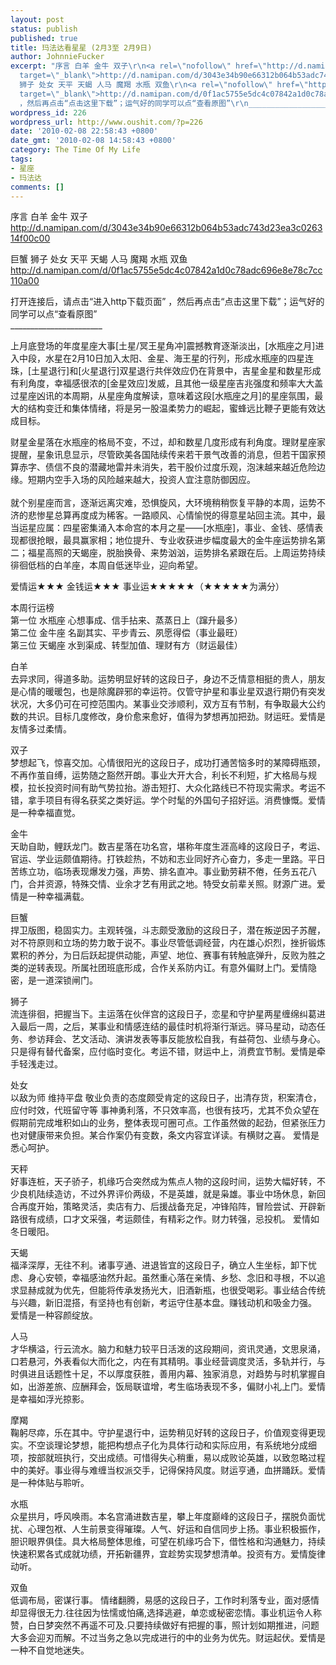 ```yaml
---
layout: post
status: publish
published: true
title: 玛法达看星星 (2月3至 2月9日)
author: JohnnieFucker
excerpt: "序言 白羊 金牛 双子\r\n<a rel=\"nofollow\" href=\"http://d.namipan.com/d/3043e34b90e66312b064b53adc743d23ea3c026314f00c00\"
  target=\"_blank\">http://d.namipan.com/d/3043e34b90e66312b064b53adc743d23ea3c026314f00c00</a>\r\n\r\n巨蟹
  狮子 处女 天平 天蝎 人马 魔羯 水瓶 双鱼\r\n<a rel=\"nofollow\" href=\"http://d.namipan.com/d/0f1ac5755e5dc4c07842a1d0c78adc696e8e78c7cc110a00\"
  target=\"_blank\">http://d.namipan.com/d/0f1ac5755e5dc4c07842a1d0c78adc696e8e78c7cc110a00</a>\r\n\r\n打开连接后，请点击“进入http下载页面”
  ，然后再点击“点击这里下载”；运气好的同学可以点“查看原图”\r\n_______________________\r\n\r\n\r\n上月底登场的年度星座大事[土星/冥王星角冲]震撼教育逐渐淡出，[水瓶座之月]进入中段，水星在2月10日加入太阳、金星、海王星的行列，形成水瓶座的四星连珠，[土星退行]和[火星退行]双星退行共伴效应仍在背景中，吉星金星和数星形成有利角度，幸福感很浓的[金星效应]发威，且其他一级星座吉兆强度和频率大大盖过星座凶讯的本周期，从星座角度解读，意味着这段[水瓶座之月]的星座氛围，最大的结构变迁和集体情绪，将是另一股温柔势力的崛起，蜜蜂远比鞭子更能有效达成目标。\r\n\r\n财星金星落在水瓶座的格局不变，不过，却和数星几度形成有利角度。理财星座家提醒，星象讯息显示，尽管欧美各国陆续传来若干景气改善的消息，但若干国家预算赤字、债信不良的潜藏地雷并未消失，若干股价过度乐观，泡沫越来越近危险边缘。短期内空手入场的风险越来越大，投资人宜注意防御因应。\r\n"
wordpress_id: 226
wordpress_url: http://www.oushit.com/?p=226
date: '2010-02-08 22:58:43 +0800'
date_gmt: '2010-02-08 14:58:43 +0800'
category: The Time Of My Life
tags:
- 星座
- 玛法达
comments: []
---
```

<p>序言 白羊 金牛 双子<br />
<a rel="nofollow" href="http://d.namipan.com/d/3043e34b90e66312b064b53adc743d23ea3c026314f00c00" target="_blank">http://d.namipan.com/d/3043e34b90e66312b064b53adc743d23ea3c026314f00c00</a></p>
<p>巨蟹 狮子 处女 天平 天蝎 人马 魔羯 水瓶 双鱼<br />
<a rel="nofollow" href="http://d.namipan.com/d/0f1ac5755e5dc4c07842a1d0c78adc696e8e78c7cc110a00" target="_blank">http://d.namipan.com/d/0f1ac5755e5dc4c07842a1d0c78adc696e8e78c7cc110a00</a></p>
<p>打开连接后，请点击“进入http下载页面” ，然后再点击“点击这里下载”；运气好的同学可以点“查看原图”<br />
_______________________</p>
<p>上月底登场的年度星座大事[土星/冥王星角冲]震撼教育逐渐淡出，[水瓶座之月]进入中段，水星在2月10日加入太阳、金星、海王星的行列，形成水瓶座的四星连珠，[土星退行]和[火星退行]双星退行共伴效应仍在背景中，吉星金星和数星形成有利角度，幸福感很浓的[金星效应]发威，且其他一级星座吉兆强度和频率大大盖过星座凶讯的本周期，从星座角度解读，意味着这段[水瓶座之月]的星座氛围，最大的结构变迁和集体情绪，将是另一股温柔势力的崛起，蜜蜂远比鞭子更能有效达成目标。</p>
<p>财星金星落在水瓶座的格局不变，不过，却和数星几度形成有利角度。理财星座家提醒，星象讯息显示，尽管欧美各国陆续传来若干景气改善的消息，但若干国家预算赤字、债信不良的潜藏地雷并未消失，若干股价过度乐观，泡沫越来越近危险边缘。短期内空手入场的风险越来越大，投资人宜注意防御因应。<br />
<!--break--><a id="more-226"></a><br />
就个别星座而言，逐渐远离灾难，恐惧旋风，大环境稍稍恢复平静的本周，运势不济的悲惨星总算再度成为稀客。一路顺风、心情愉悦的得意星站回主流。其中，最当运星应属：四星密集涌入本命宫的本月之星——[水瓶座]，事业、金钱、感情表现都很抢眼，最具赢家相；地位提升、专业收获进步幅度最大的金牛座运势排名第二；福星高照的天蝎座，脱胎换骨、来势汹汹，运势排名紧跟在后。上周运势持续徘徊低档的白羊座，本周自低迷毕业，迎向希望。</p>
<p>爱情运★★★ 金钱运★★★ 事业运★★★★★（★★★★★为满分）</p>
<p>本周行运榜<br />
第一位 水瓶座 心想事成、信手拈来、蒸蒸日上（蹿升最多）<br />
第二位 金牛座 名副其实、平步青云、夙愿得偿（事业最旺）<br />
第三位 天蝎座 水到渠成、转型加值、理财有方（财运最佳）</p>
<p>白羊<br />
去异求同，得道多助。运势明显好转的这段日子，身边不乏情意相挺的贵人，朋友是心情的暖暖包，也是除魔辟邪的幸运符。仅管守护星和事业星双退行期仍有突发状况，大多仍可在可控范围内。某事业交涉顺利，双方互有节制，有争取最大公约数的共识。目标几度修改，身价愈来愈好，值得为梦想再加把劲。财运旺。爱情是友情多过柔情。</p>
<p>双子<br />
梦想起飞，惊喜交加。心情很阳光的这段日子，成功打通苦恼多时的某障碍瓶颈，不再作茧自缚，运势随之豁然开朗。事业大开大合，利长不利短，扩大格局与规模，拉长投资时间有助气势拉抬。游击短打、大众化路线已不符现实需求。考运不错，拿手项目有得名获奖之类好运。学个时髦的外国句子招好运。消费慷慨。爱情是一种幸福直觉。</p>
<p>金牛<br />
天助自助，鲤跃龙门。数吉星落在功名宫，堪称年度生涯高峰的这段日子，考运、官运、学业运颇值期待。打铁趁热，不妨和志业同好齐心奋力，多走一里路。平日苦练立功，临场表现爆发力强，声势、排名直冲。事业勤劳耕不倦，任务五花八门，合并资源，特殊交情、业余才艺有用武之地。特受女前辈关照。财源广进。爱情是一种幸福满载。</p>
<p>巨蟹<br />
捍卫版图，稳固实力。主观转强，斗志颇受激励的这段日子，潜在叛逆因子苏醒，对不符原则和立场的势力敢于说不。事业尽管低调经营，内在雄心炽烈，挫折锻炼累积的养分，为日后跃起提供动能，声望、地位、赛事有转触底弹升，反败为胜之类的逆转表现。所属社团班底形成，合作关系防内讧。有意外偏财上门。爱情隐密，是一道深锁闸门。</p>
<p>狮子<br />
流连徘徊，把握当下。主运落在伙伴宫的这段日子，恋星和守护星两星缠绵纠葛进入最后一周，之后，某事业和情感连结的最佳时机将渐行渐远。驿马星动，动态任务、参访拜会、艺文活动、演讲发表等事反能放松自我，有益荷包、业绩与身心。只是得有替代备案，应付临时变化。考运不错，财运中上，消费宜节制。爱情是牵手轻浅走过。</p>
<p>处女<br />
以敌为师 维持平盘 敬业负责的态度颇受肯定的这段日子，出清存货，积案清仓，应付时效，代班留守等 事神勇利落，不只效率高，也很有技巧，尤其不负众望在假期前完成堆积如山的业务，整体表现可圈可点。工作虽然做的起劲，但紧张压力也对健康带来负担。某合作案仍有变数，条文内容宜详读。有横财之喜。 爱情是悉心呵护。</p>
<p>天秤<br />
好事连桩，天子骄子，机缘巧合突然成为焦点人物的这段时间，运势大幅好转，不少良机陆续造访，不过外界评价两级，不是英雄，就是枭雄。事业中场休息，新回合再度开始，策略灵活，卖店有力、后援战备充足，冲锋陷阵，冒险尝试、开辟新路很有成绩，口才文采强，考运颇佳，有精彩之作。财力转强，忌投机。 爱情如冬日暖阳。</p>
<p>天蝎<br />
福泽深厚，无往不利。诸事亨通、进退皆宜的这段日子，确立人生坐标，卸下忧虑、身心安顿，幸福感油然升起。虽然重心落在亲情、乡愁、念旧和寻根，不以追求显赫成就为优先，但能将传承发扬光大，旧酒新瓶，也很受喝彩。事业结合传统与兴趣，新旧混搭，有坚持也有创新，考运守住基本盘。赚钱动机和吸金力强。 爱情是一种容颜绽放。</p>
<p>人马<br />
才华横溢，行云流水。脑力和魅力较平日活泼的这段期间，资讯灵通，文思泉涌，口若悬河，外表看似大而化之，内在有其精明。事业经营调度灵活，多轨并行，与时俱进且话题性十足，不以厚度获胜，善用内幕、独家消息，对趋势与时机掌握自如，出游差旅、应酬拜会，饭局联谊增，考生临场表现不多，偏财小礼上门。爱情是幸福如浮光掠影。</p>
<p>摩羯<br />
鞠躬尽瘁，乐在其中。守护星退行中，运势稍见好转的这段日子，价值观变得更现实。不空谈理论梦想，能把构想点子化为具体行动和实际应用，有系统地分成细项，按部就班执行，交出成绩。可惜得失心稍重，易以成败论英雄，以致忽略过程中的美好。事业得与难缠当权派交手，记得保持风度。财运亨通，血拼踊跃。爱情是一种体贴与聆听。</p>
<p>水瓶<br />
众星拱月，呼风唤雨。本名宫涌进数吉星，攀上年度巅峰的这段日子，摆脱负面忧扰、心理包袱、人生前景变得璀璨。人气、好运和自信同步上扬。事业积极振作，胆识眼界俱佳。具大格局整体思维，可望在机缘巧合下，借性格和沟通魅力，持续快速积累各式成就功绩，开拓新疆界，宜趁势实现梦想清单。投资有方。爱情旋律动听。</p>
<p>双鱼<br />
低调布局，密谋行事。 情绪翻腾，易感的这段日子，工作时利落专业，面对感情却显得很无力.往往因为怯懦或怕痛,选择逃避，单恋或秘密恋情。事业机运令人称赞，白日梦突然不再遥不可及.只要持续做好有把握的事，照计划如期推进，问题大多会迎刃而解。不过当务之急以完成进行的中的业务为优先。财运起伏。爱情是一种不自觉地迷失。</p>

